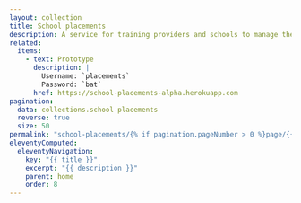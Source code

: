 ```yaml
---
layout: collection
title: School placements
description: A service for training providers and schools to manage their participation in ITT, view mentors and ITT partnerships
related:
  items:
    - text: Prototype
      description: |
        Username: `placements`
        Password: `bat`
      href: https://school-placements-alpha.herokuapp.com
pagination:
  data: collections.school-placements
  reverse: true
  size: 50
permalink: "school-placements/{% if pagination.pageNumber > 0 %}page/{{ pagination.pageNumber + 1 }}{% endif %}/"
eleventyComputed:
  eleventyNavigation:
    key: "{{ title }}"
    excerpt: "{{ description }}"
    parent: home
    order: 8
---
```

